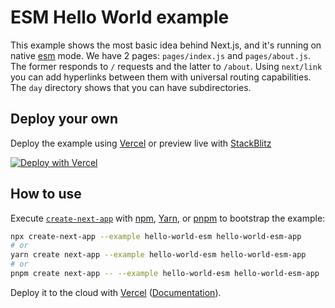 # ESM Hello World example

This example shows the most basic idea behind Next.js, and it's running on native [esm](https://nodejs.org/api/esm.html) mode. We have 2 pages: `pages/index.js` and `pages/about.js`. The former responds to `/` requests and the latter to `/about`. Using `next/link` you can add hyperlinks between them with universal routing capabilities. The `day` directory shows that you can have subdirectories.

## Deploy your own

Deploy the example using [Vercel](https://vercel.com?utm_source=github&utm_medium=readme&utm_campaign=next-example-esm) or preview live with [StackBlitz](https://stackblitz.com/github/vercel/next.js/tree/canary/examples/hello-world-esm)

[![Deploy with Vercel](https://vercel.com/button)](https://vercel.com/new/git/external?repository-url=https://github.com/vercel/next.js/tree/canary/examples/hello-world-esm&project-name=hello-world-esm&repository-name=hello-world-esm)

## How to use

Execute [`create-next-app`](https://github.com/vercel/next.js/tree/canary/packages/create-next-app) with [npm](https://docs.npmjs.com/cli/init), [Yarn](https://yarnpkg.com/lang/en/docs/cli/create/), or [pnpm](https://pnpm.io) to bootstrap the example:

```bash
npx create-next-app --example hello-world-esm hello-world-esm-app
# or
yarn create next-app --example hello-world-esm hello-world-esm-app
# or
pnpm create next-app -- --example hello-world-esm hello-world-esm-app
```

Deploy it to the cloud with [Vercel](https://vercel.com/new?utm_source=github&utm_medium=readme&utm_campaign=next-example) ([Documentation](https://nextjs.org/docs/deployment)).
